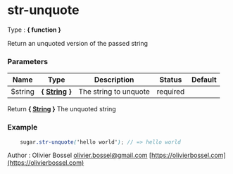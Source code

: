 # str-unquote

<!-- @namespace: sugar.scss.string.str-unquote -->

Type : **{ function }**


Return an unquoted version of the passed string



### Parameters
Name  |  Type  |  Description  |  Status  |  Default
------------  |  ------------  |  ------------  |  ------------  |  ------------
$string  |  **{ [String](http://www.sass-lang.com/documentation/file.SASS_REFERENCE.html#sass-script-strings) }**  |  The string to unquote  |  required  |

Return **{ [String](http://www.sass-lang.com/documentation/file.SASS_REFERENCE.html#sass-script-strings) }** The unquoted string

### Example
```scss
	sugar.str-unquote('hello world'); // => hello world
```
Author : Olivier Bossel [olivier.bossel@gmail.com](mailto:olivier.bossel@gmail.com) [https://olivierbossel.com](https://olivierbossel.com)